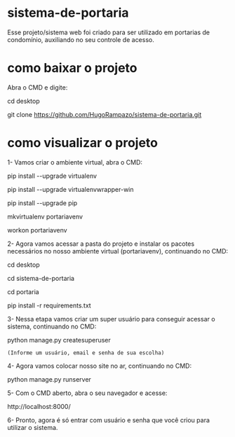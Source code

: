 # sistema-de-portaria
Esse projeto/sistema web foi criado para ser utilizado em portarias de condomínio, auxiliando no seu controle de acesso.

# como baixar o projeto
Abra o CMD e digite:

cd desktop

git clone https://github.com/HugoRampazo/sistema-de-portaria.git

# como visualizar o projeto
1- Vamos criar o ambiente virtual, abra o CMD:

pip install --upgrade virtualenv

pip install --upgrade virtualenvwrapper-win

pip install --upgrade pip

mkvirtualenv portariavenv

workon portariavenv

2- Agora vamos acessar a pasta do projeto e instalar os pacotes necessários no nosso ambiente virtual (portariavenv), continuando no CMD:

cd desktop

cd sistema-de-portaria

cd portaria

pip install -r requirements.txt


3- Nessa etapa vamos criar um super usuário para conseguir acessar o sistema, continuando no CMD:

python manage.py createsuperuser

    (Informe um usuário, email e senha de sua escolha)

4- Agora vamos colocar nosso site no ar, continuando no CMD:

python manage.py runserver

5- Com o CMD aberto, abra o seu navegador e acesse:

http://localhost:8000/

6- Pronto, agora é só entrar com usuário e senha que você criou para utilizar o sistema.
